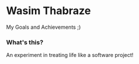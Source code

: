 Wasim Thabraze
===============

My Goals and Achievements ;)

<h3>What's this?</h3>


An experiment in treating life like a software project!
